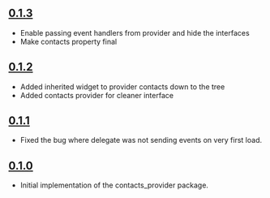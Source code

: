 ## [0.1.3](https://github.com/Nexus-GE/contacts_provider/releases/tag/v0.1.3)
* Enable passing event handlers from provider and hide the interfaces
* Make contacts property final

## [0.1.2](https://github.com/Nexus-GE/contacts_provider/releases/tag/v0.1.2)

* Added inherited widget to provider contacts down to the tree 
* Added contacts provider for cleaner interface

## [0.1.1](https://github.com/Nexus-GE/contacts_provider/releases/tag/v0.1.1)

* Fixed the bug where delegate was not sending events on very first load.

## [0.1.0](https://github.com/Nexus-GE/contacts_provider/releases/tag/v0.1.0)

* Initial implementation of the contacts_provider package.


